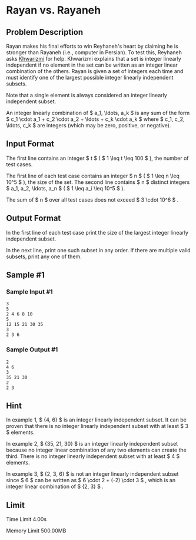 # Rayan vs. Rayaneh

## Problem Description

Rayan makes his final efforts to win Reyhaneh's heart by claiming he is stronger than Rayaneh (i.e., computer in Persian). To test this, Reyhaneh asks [Khwarizmi](https://en.wikipedia.org/wiki/Al-Khwarizmi) for help. Khwarizmi explains that a set is integer linearly independent if no element in the set can be written as an integer linear combination of the others. Rayan is given a set of integers each time and must identify one of the largest possible integer linearly independent subsets.

Note that a single element is always considered an integer linearly independent subset.

An integer linearly combination of $ a_1, \ldots, a_k $ is any sum of the form $ c_1 \cdot a_1 + c_2 \cdot a_2 + \ldots + c_k \cdot a_k $ where $ c_1, c_2, \ldots, c_k $ are integers (which may be zero, positive, or negative).

## Input Format

The first line contains an integer $ t $ ( $ 1 \leq t \leq 100 $ ), the number of test cases.

The first line of each test case contains an integer $ n $ ( $ 1 \leq n \leq 10^5 $ ), the size of the set. The second line contains $ n $ distinct integers $ a_1, a_2, \ldots, a_n $ ( $ 1 \leq a_i \leq 10^5 $ ).

The sum of $ n $ over all test cases does not exceed $ 3 \cdot 10^6 $ .

## Output Format

In the first line of each test case print the size of the largest integer linearly independent subset.

In the next line, print one such subset in any order. If there are multiple valid subsets, print any one of them.

## Sample #1

### Sample Input #1

```
3
5
2 4 6 8 10
5
12 15 21 30 35
3
2 3 6
```

### Sample Output #1

```
2
4 6
3
35 21 30
2
2 3
```

## Hint

In example 1, $ \{4, 6\} $ is an integer linearly independent subset. It can be proven that there is no integer linearly independent subset with at least $ 3 $ elements.

In example 2, $ \{35, 21, 30\} $ is an integer linearly independent subset because no integer linear combination of any two elements can create the third. There is no integer linearly independent subset with at least $ 4 $ elements.

In example 3, $ \{2, 3, 6\} $ is not an integer linearly independent subset since $ 6 $ can be written as $ 6 \cdot 2 + (-2) \cdot 3 $ , which is an integer linear combination of $ \{2, 3\} $ .

## Limit



Time Limit
4.00s

Memory Limit
500.00MB